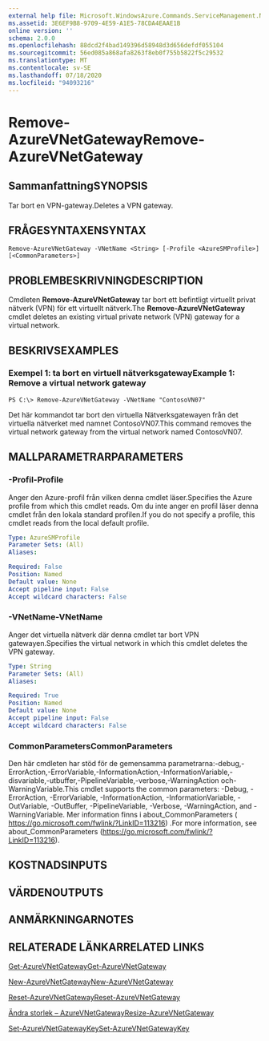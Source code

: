 ```yaml
---
external help file: Microsoft.WindowsAzure.Commands.ServiceManagement.Network.dll-Help.xml
ms.assetid: 3E6EF9B8-9709-4E59-A1E5-78CDA4EAAE1B
online version: ''
schema: 2.0.0
ms.openlocfilehash: 88dcd2f4bad149396d58948d3d656defdf055104
ms.sourcegitcommit: 56ed085a868afa8263f8eb0f755b5822f5c29532
ms.translationtype: MT
ms.contentlocale: sv-SE
ms.lasthandoff: 07/18/2020
ms.locfileid: "94093216"
---
```

# <span data-ttu-id="69d5e-101">Remove-AzureVNetGateway</span><span class="sxs-lookup"><span data-stu-id="69d5e-101">Remove-AzureVNetGateway</span></span>

## <span data-ttu-id="69d5e-102">Sammanfattning</span><span class="sxs-lookup"><span data-stu-id="69d5e-102">SYNOPSIS</span></span>
<span data-ttu-id="69d5e-103">Tar bort en VPN-gateway.</span><span class="sxs-lookup"><span data-stu-id="69d5e-103">Deletes a VPN gateway.</span></span>

## <span data-ttu-id="69d5e-104">FRÅGESYNTAXEN</span><span class="sxs-lookup"><span data-stu-id="69d5e-104">SYNTAX</span></span>

```
Remove-AzureVNetGateway -VNetName <String> [-Profile <AzureSMProfile>] [<CommonParameters>]
```

## <span data-ttu-id="69d5e-105">PROBLEMBESKRIVNING</span><span class="sxs-lookup"><span data-stu-id="69d5e-105">DESCRIPTION</span></span>
<span data-ttu-id="69d5e-106">Cmdleten **Remove-AzureVNetGateway** tar bort ett befintligt virtuellt privat nätverk (VPN) för ett virtuellt nätverk.</span><span class="sxs-lookup"><span data-stu-id="69d5e-106">The **Remove-AzureVNetGateway** cmdlet deletes an existing virtual private network (VPN) gateway for a virtual network.</span></span>

## <span data-ttu-id="69d5e-107">BESKRIVS</span><span class="sxs-lookup"><span data-stu-id="69d5e-107">EXAMPLES</span></span>

### <span data-ttu-id="69d5e-108">Exempel 1: ta bort en virtuell nätverksgateway</span><span class="sxs-lookup"><span data-stu-id="69d5e-108">Example 1: Remove a virtual network gateway</span></span>
```
PS C:\> Remove-AzureVNetGateway -VNetName "ContosoVN07"
```

<span data-ttu-id="69d5e-109">Det här kommandot tar bort den virtuella Nätverksgatewayen från det virtuella nätverket med namnet ContosoVN07.</span><span class="sxs-lookup"><span data-stu-id="69d5e-109">This command removes the virtual network gateway from the virtual network named ContosoVN07.</span></span>

## <span data-ttu-id="69d5e-110">MALLPARAMETRAR</span><span class="sxs-lookup"><span data-stu-id="69d5e-110">PARAMETERS</span></span>

### <span data-ttu-id="69d5e-111">-Profil</span><span class="sxs-lookup"><span data-stu-id="69d5e-111">-Profile</span></span>
<span data-ttu-id="69d5e-112">Anger den Azure-profil från vilken denna cmdlet läser.</span><span class="sxs-lookup"><span data-stu-id="69d5e-112">Specifies the Azure profile from which this cmdlet reads.</span></span> <span data-ttu-id="69d5e-113">Om du inte anger en profil läser denna cmdlet från den lokala standard profilen.</span><span class="sxs-lookup"><span data-stu-id="69d5e-113">If you do not specify a profile, this cmdlet reads from the local default profile.</span></span>

```yaml
Type: AzureSMProfile
Parameter Sets: (All)
Aliases: 

Required: False
Position: Named
Default value: None
Accept pipeline input: False
Accept wildcard characters: False
```

### <span data-ttu-id="69d5e-114">-VNetName</span><span class="sxs-lookup"><span data-stu-id="69d5e-114">-VNetName</span></span>
<span data-ttu-id="69d5e-115">Anger det virtuella nätverk där denna cmdlet tar bort VPN gatewayen.</span><span class="sxs-lookup"><span data-stu-id="69d5e-115">Specifies the virtual network in which this cmdlet deletes the VPN gateway.</span></span>

```yaml
Type: String
Parameter Sets: (All)
Aliases: 

Required: True
Position: Named
Default value: None
Accept pipeline input: False
Accept wildcard characters: False
```

### <span data-ttu-id="69d5e-116">CommonParameters</span><span class="sxs-lookup"><span data-stu-id="69d5e-116">CommonParameters</span></span>
<span data-ttu-id="69d5e-117">Den här cmdleten har stöd för de gemensamma parametrarna:-debug,-ErrorAction,-ErrorVariable,-InformationAction,-InformationVariable,-disvariable,-utbuffer,-PipelineVariable,-verbose,-WarningAction och-WarningVariable.</span><span class="sxs-lookup"><span data-stu-id="69d5e-117">This cmdlet supports the common parameters: -Debug, -ErrorAction, -ErrorVariable, -InformationAction, -InformationVariable, -OutVariable, -OutBuffer, -PipelineVariable, -Verbose, -WarningAction, and -WarningVariable.</span></span> <span data-ttu-id="69d5e-118">Mer information finns i about_CommonParameters ( https://go.microsoft.com/fwlink/?LinkID=113216) .</span><span class="sxs-lookup"><span data-stu-id="69d5e-118">For more information, see about_CommonParameters (https://go.microsoft.com/fwlink/?LinkID=113216).</span></span>

## <span data-ttu-id="69d5e-119">KOSTNADS</span><span class="sxs-lookup"><span data-stu-id="69d5e-119">INPUTS</span></span>

## <span data-ttu-id="69d5e-120">VÄRDEN</span><span class="sxs-lookup"><span data-stu-id="69d5e-120">OUTPUTS</span></span>

## <span data-ttu-id="69d5e-121">ANMÄRKNINGAR</span><span class="sxs-lookup"><span data-stu-id="69d5e-121">NOTES</span></span>

## <span data-ttu-id="69d5e-122">RELATERADE LÄNKAR</span><span class="sxs-lookup"><span data-stu-id="69d5e-122">RELATED LINKS</span></span>

[<span data-ttu-id="69d5e-123">Get-AzureVNetGateway</span><span class="sxs-lookup"><span data-stu-id="69d5e-123">Get-AzureVNetGateway</span></span>](./Get-AzureVNetGateway.md)

[<span data-ttu-id="69d5e-124">New-AzureVNetGateway</span><span class="sxs-lookup"><span data-stu-id="69d5e-124">New-AzureVNetGateway</span></span>](./New-AzureVNetGateway.md)

[<span data-ttu-id="69d5e-125">Reset-AzureVNetGateway</span><span class="sxs-lookup"><span data-stu-id="69d5e-125">Reset-AzureVNetGateway</span></span>](./Reset-AzureVNetGateway.md)

[<span data-ttu-id="69d5e-126">Ändra storlek – AzureVNetGateway</span><span class="sxs-lookup"><span data-stu-id="69d5e-126">Resize-AzureVNetGateway</span></span>](./Resize-AzureVNetGateway.md)

[<span data-ttu-id="69d5e-127">Set-AzureVNetGatewayKey</span><span class="sxs-lookup"><span data-stu-id="69d5e-127">Set-AzureVNetGatewayKey</span></span>](./Set-AzureVNetGatewayKey.md)


